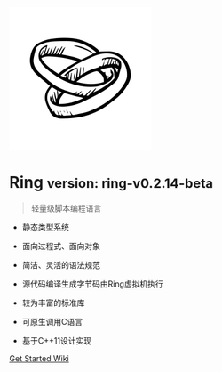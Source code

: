 <!-- _coverpage.md -->

![](./media/ring-logo-1.png)

# Ring <small>version: ring-v0.2.14-beta</small>

> 轻量级脚本编程语言
> 

- 静态类型系统

- 面向过程式、面向对象

- 简洁、灵活的语法规范

- 源代码编译生成字节码由Ring虚拟机执行

- 较为丰富的标准库

- 可原生调用C语言

- 基于C++11设计实现

[Get Started Wiki](./markdown/index-v2/001-Ring简介.md)
